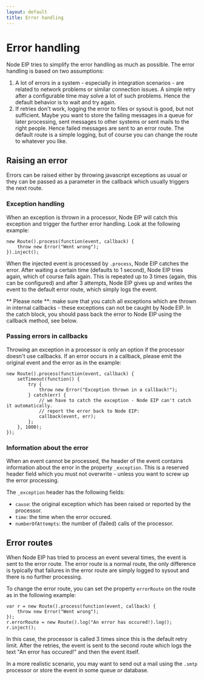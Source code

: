 ```yaml
---
layout: default
title: Error handling
---
```

# Error handling

Node EIP tries to simplify the error handling as much as possible. The error handling is based on two assumptions:

1. A lot of errors in a system - especially in integration scenarios - are related to network problems
   or similar connection issues. A simple retry after a configurable time may solve a lot of such problems.
   Hence the default behavior is to wait and try again.
2. If retries don't work, logging the error to files or sysout is good, but not sufficient.
   Maybe you want to store the failing messages in a queue for later processing,
   sent messages to other systems or sent mails to the right people.
   Hence failed messages are sent to an error route.
   The default route is a simple logging, but of course you can change the route to whatever you like. 

## Raising an error

Errors can be raised either by throwing javascript exceptions as usual
or they can be passed as a parameter in the callback which usually triggers the next route.

### Exception handling

When an exception is thrown in a processor, Node EIP will catch this exception and trigger the further error handling.
Look at the following example:

    new Route().process(function(event, callback) {
    	throw new Error("Went wrong");
    }).inject();

When the injected event is processed by `.process`, Node EIP catches the error.
After waiting a certain time (defaults to 1 second), Node EIP tries again, which of course fails again.
This is repeated up to 3 times (again, this can be configured) and after 3 attempts,
Node EIP gives up and writes the event to the default error route, which simply logs the event.

** Please note **: 
make sure that you catch all exceptions which are thrown in internal callbacks - 
these exceptions can not be caught by Node EIP. 
In the catch block, you should pass back the error to Node EIP using the callback method, see below. 

### Passing errors in callbacks

Throwing an exception in a processor is only an option if the processor doesn't use callbacks.
If an error occurs in a callback, please emit the original event and the error as in the example:

    new Route().process(function(event, callback) {
    	setTimeout(function() {
    		try {
    			throw new Error("Exception thrown in a callback!");
    		} catch(err) {
    			// we have to catch the exception - Node EIP can't catch it automatically.
    			// report the error back to Node EIP:
    			callback(event, err);
    		};
    	}, 1000);
    });
 
### Information about the error

When an event cannot be processed, the header of the event contains information about the error in the property `_exception`.
This is a reserved header field which you must not overwrite - unless you want to screw up the error processing.

The `_exception` header has the following fields:

* `cause`: the original exception which has been raised or reported by the processor.
* `time`: the time when the error occured.
* `numberOfAttempts`: the number of (failed) calls of the processor.   

## Error routes

When Node EIP has tried to process an event several times, the event is sent to the error route.
The error route is a normal route, the only difference is typically that failures in the error route are simply logged to sysout
and there is no further processing.

To change the error route, you can set the property `errorRoute` on the route as in the following example:

    var r = new Route().process(function(event, callback) {
    	throw new Error("Went wrong");
    });
    r.errorRoute = new Route().log("An error has occured!).log();
    r.inject();

In this case, the processor is called 3 times since this is the default retry limit.
After the retries, the event is sent to the second route which logs the text "An error has occured!" and then the event itself.

In a more realistic scenario, you may want to send out a mail using the `.smtp` processor or store the event in some queue or database. 

